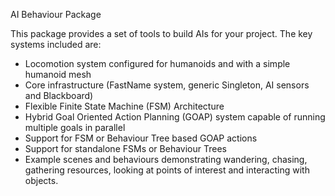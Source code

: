 AI Behaviour Package

This package provides a set of tools to build AIs for your project. The key systems included are:
- Locomotion system configured for humanoids and with a simple humanoid mesh
- Core infrastructure (FastName system, generic Singleton, AI sensors and Blackboard)
- Flexible Finite State Machine (FSM) Architecture
- Hybrid Goal Oriented Action Planning (GOAP) system capable of running multiple goals in parallel
- Support for FSM or Behaviour Tree based GOAP actions
- Support for standalone FSMs or Behaviour Trees
- Example scenes and behaviours demonstrating wandering, chasing, gathering resources, looking at points of interest and interacting with objects.